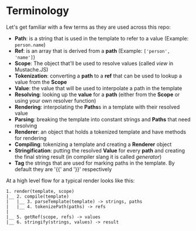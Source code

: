 # Terminology

Let's get familiar with a few terms as they are used across this repo:

* **Path**: is a string that is used in the template to refer to a value (Example: `person.name`)
* **Ref**: is an array that is derived from a **path** (Example: `['person', 'name']`)
* **Scope**: The object that'll be used to resolve values (called _view_ in Mustache.JS)
* **Tokenization**: converting a **path** to a **ref** that can be used to lookup a value from the **Scope**
* **Value**: the value that will be used to interpolate a path in the template
* **Resolving**: looking up the **value** for a **path** (either from the **Scope** or using your own resolver function)
* **Rendering**: interpolating the **Paths**s in a template with their resolved value
* **Parsing**: breaking the template into constant strings and **Paths** that need resolving
* **Renderer**: an object that holds a tokenized template and have methods for rendering
* **Compiling**: tokenizing a template and creating a **Renderer** object
* **Stringification**: putting the resolved **Value** for every **path** and creating the
final string result (in compiler slang it is called _generator_)
* **Tag** the strings that are used for marking paths in the template. By default they are '{{' and '}}' respectively

At a high level flow for a typical render looks like this:

```
1. render(template, scope)
|__ 2. compile(template)
|   |__ 3. parseTemplate(template) -> strings, paths
|   |__ 4. tokenizePath(paths) -> refs
|
|__ 5. getRef(scope, refs) -> values
|__ 6. stringify(strings, values) -> result
```
